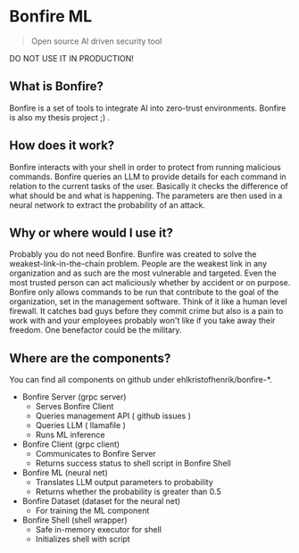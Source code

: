 # Bonfire ML
> Open source AI driven security tool

DO NOT USE IT IN PRODUCTION!

## What is Bonfire?

Bonfire is a set of tools to integrate AI into zero-trust environments. 
Bonfire is also my thesis project ;) .

## How does it work?

Bonfire interacts with your shell in order to protect from running malicious commands.
Bonfire queries an LLM to provide details for each command in relation to the current tasks of the user.
Basically it checks the difference of what should be and what is happening.
The parameters are then used in a neural network to extract the probability of an attack.

## Why or where would I use it?

Probably you do not need Bonfire.
Bunfire was created to solve the weakest-link-in-the-chain problem. 
People are the weakest link in any organization and as such are the most vulnerable and targeted. 
Even the most trusted person can act maliciously whether by accident or on purpose.
Bonfire only allows commands to be run that contribute to the goal of the organization, set in the management software.
Think of it like a human level firewall.
It catches bad guys before they commit crime but also is a pain to work with and your employees probably won't like if you take away their freedom.
One benefactor could be the military.

## Where are the components?

You can find all components on github under ehlkristofhenrik/bonfire-*.

* Bonfire Server  (grpc server)
  * Serves Bonfire Client
  * Queries management API ( github issues )
  * Queries LLM ( llamafile )
  * Runs ML inference
* Bonfire Client  (grpc client)
  * Communicates to Bonfire Server
  * Returns success status to shell script in Bonfire Shell
* Bonfire ML      (neural net)
  * Translates LLM output parameters to probability
  * Returns whether the probability is greater than 0.5
* Bonfire Dataset (dataset for the neural net)
  * For training the ML component
* Bonfire Shell   (shell wrapper)
  * Safe in-memory executor for shell
  * Initializes shell with script
